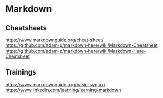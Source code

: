 # Markdown


## Cheatsheets
https://www.markdownguide.org/cheat-sheet/ <br>
https://github.com/adam-p/markdown-here/wiki/Markdown-Cheatsheet <br>
https://github.com/adam-p/markdown-here/wiki/Markdown-Here-Cheatsheet <br>

## Trainings
https://www.markdownguide.org/basic-syntax/ <br>
https://www.linkedin.com/learning/learning-markdown <br>

